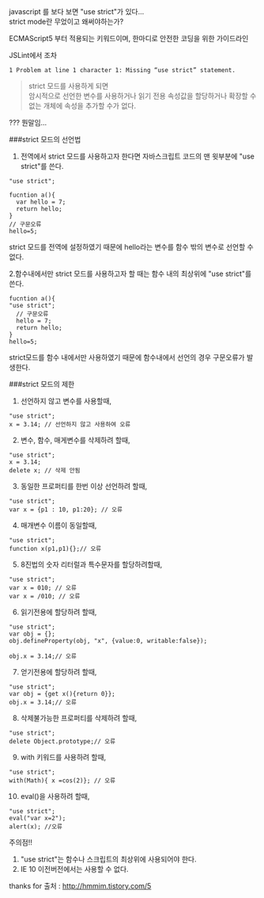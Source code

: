 javascript  를 보다 보면 "use strict"가 있다...  
strict mode란 무었이고 왜써야하는가?  

ECMAScript5 부터 적용되는 키워드이며,
한마디로 안전한 코딩을 위한 가이드라인

JSLint에서 조차 
```
1 Problem at line 1 character 1: Missing “use strict” statement. 
```

>strict 모드를 사용하게 되면  
>암시적으로 선언한 변수를 사용하거나 읽기 전용 속성값을 할당하거나 확장할 수 없는 개체에 
>속성을 추가할 수가 없다.

??? 뭔말임...

###strict 모드의 선언법

1. 전역에서 strict 모드를 사용하고자 한다면 자바스크립트 코드의 맨 윗부분에 "use strict"를 쓴다.
```
"use strict";

fucntion a(){
  var hello = 7;
  return hello;
}
// 구문오류
hello=5;
```
strict 모드를 전역에 설정하였기 때문에 hello라는 변수를 함수 밖의 변수로 선언할 수 없다.   


2.함수내에서만 strict 모드를 사용하고자 할 때는 함수 내의 최상위에 "use strict"를 쓴다.
```
fucntion a(){
"use strict";
  // 구문오류
  hello = 7;
  return hello;
}
hello=5;
```
strict모드를 함수 내에서만 사용하였기 때문에 함수내에서 선언의 경우 구문오류가 발생한다.


###strict 모드의 제한
1. 선언하지 않고 변수를 사용할때,
```
"use strict";
x = 3.14; // 선언하지 않고 사용하여 오류
```

2. 변수, 함수, 매게변수를 삭제하려 할때, 
```
"use strict";
x = 3.14;
delete x; // 삭제 안됨
```

3. 동일한 프로퍼티를 한번 이상 선언하려 할때,
```
"use strict";
var x = {p1 : 10, p1:20}; // 오류
```

4. 매개변수 이름이 동일할때,
```
"use strict";
function x(p1,p1){};// 오류
```

5. 8진법의 숫자 리터럴과 특수문자를 할당하려할때,
```
"use strict";
var x = 010; // 오류
var x = /010; // 오류
```

6. 읽기전용에 할당하려 할때,
```
"use strict";
var obj = {};
obj.defineProperty(obj, "x", {value:0, writable:false});

obj.x = 3.14;// 오류
```

7. 얻기전용에 할당하려 할때,
```
"use strict";
var obj = {get x(){return 0}};
obj.x = 3.14;// 오류
```

8. 삭제불가능한 프로퍼티를 삭제하려 할때,
```
"use strict";
delete Object.prototype;// 오류
```

9. with 키워드를 사용하려 할때,
```
"use strict";
with(Math){ x =cos(2)}; // 오류
```

10. eval()을 사용하려 할때,
```
"use strict";
eval("var x=2");
alert(x); //오류
```

주의점!!
1. "use strict"는 함수나 스크립트의 최상위에 사용되어야 한다.
2. IE 10 이전버전에서는 사용할 수 없다.





thanks for 
출처 : http://hmmim.tistory.com/5

